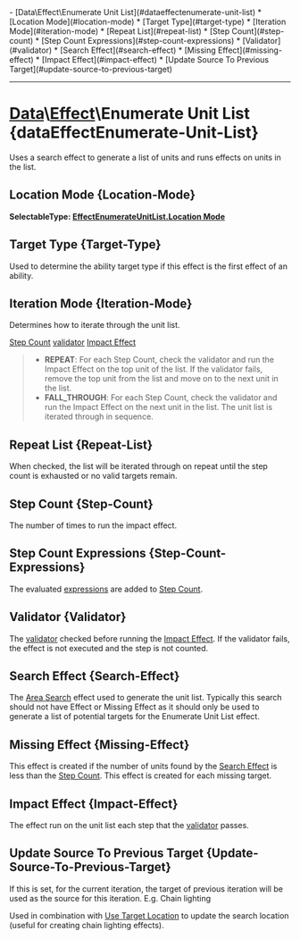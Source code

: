 <div id="toc" markdown="1">
- [Data\Effect\Enumerate Unit List](#dataeffectenumerate-unit-list)
  * [Location Mode](#location-mode)
  * [Target Type](#target-type)
  * [Iteration Mode](#iteration-mode)
  * [Repeat List](#repeat-list)
  * [Step Count](#step-count)
  * [Step Count Expressions](#step-count-expressions)
  * [Validator](#validator)
  * [Search Effect](#search-effect)
  * [Missing Effect](#missing-effect)
  * [Impact Effect](#impact-effect)
  * [Update Source To Previous Target](#update-source-to-previous-target)

</div>

***

# [](dcei.engine.proto.Effect.enumerate_unit_list)**[Data](Data)\\[Effect](Data-Effect)\Enumerate Unit List** {dataEffectEnumerate-Unit-List}
Uses a search effect to generate a list of units and runs effects on units in the list.

[](manual-wiki-start)

[](manual-wiki-end)

## [](dcei.engine.proto.EffectEnumerateUnitList.oneof_location_mode)**Location Mode** {Location-Mode}
[](dcei.engine.proto.EffectEnumerateUnitList.oneof_location_mode)**SelectableType: [EffectEnumerateUnitList.Location Mode](SelectableType#effectenumerateunitlistlocation-mode)**


[](manual-wiki-start)

[](manual-wiki-end)

## [](dcei.engine.proto.EffectEnumerateUnitList.target_type)**Target Type** {Target-Type}
Used to determine the ability target type if this effect is the first effect of an ability.

[](manual-wiki-start)

[](manual-wiki-end)

## [](dcei.engine.proto.EffectEnumerateUnitList.iteration_mode)**Iteration Mode** {Iteration-Mode}
Determines how to iterate through the unit list.

[](manual-wiki-start)
[Step Count](#step-count)
[validator](#validator)
[Impact Effect](#impact-effect)
[](manual-wiki-end)

>* **REPEAT**: For each Step Count, check the validator and run the Impact Effect on the top unit of the list. If the validator fails, remove the top unit from the list and move on to the next unit in the list.
>* **FALL_THROUGH**: For each Step Count, check the validator and run the Impact Effect on the next unit in the list. The unit list is iterated through in sequence.

## [](dcei.engine.proto.EffectEnumerateUnitList.repeat_list)**Repeat List** {Repeat-List}
When checked, the list will be iterated through on repeat until the step count is exhausted or no valid targets remain.

[](manual-wiki-start)

[](manual-wiki-end)

## [](dcei.engine.proto.EffectEnumerateUnitList.step_count)**Step Count** {Step-Count}
The number of times to run the impact effect.

[](manual-wiki-start)

[](manual-wiki-end)

## [](dcei.engine.proto.EffectEnumerateUnitList.step_count_expressions)**Step Count Expressions** {Step-Count-Expressions}

[](manual-wiki-start)
The evaluated [expressions](Data-Expression) are added to [Step Count](#step-count).
[](manual-wiki-end)

## [](dcei.engine.proto.EffectEnumerateUnitList.validator)**Validator** {Validator}

[](manual-wiki-start)
The [validator](Data-Validator) checked before running the [Impact Effect](#impact-effect). If the validator fails, the effect is not executed and the step is not counted.
[](manual-wiki-end)

## [](dcei.engine.proto.EffectEnumerateUnitList.search_effect)**Search Effect** {Search-Effect}

[](manual-wiki-start)
The [Area Search](Data-Effect-Area-Search) effect used to generate the unit list. Typically this search should not have Effect or Missing Effect as it should only be used to generate a list of potential targets for the Enumerate Unit List effect.
[](manual-wiki-end)

## [](dcei.engine.proto.EffectEnumerateUnitList.missing_effect)**Missing Effect** {Missing-Effect}
This effect is created if the number of units found by the [Search Effect](#search-effect) is less than the [Step Count](#step-count). This effect is created for each missing target.

[](manual-wiki-start)

[](manual-wiki-end)

## [](dcei.engine.proto.EffectEnumerateUnitList.impact_effect)**Impact Effect** {Impact-Effect}

[](manual-wiki-start)
The effect run on the unit list each step that the [validator](#validator) passes.
[](manual-wiki-end)

## [](dcei.engine.proto.EffectEnumerateUnitList.update_source_to_previous_target)**Update Source To Previous Target** {Update-Source-To-Previous-Target}
If this is set, for the current iteration, the target of previous iteration will be used as the source for this iteration. E.g. Chain lighting

[](manual-wiki-start)
Used in combination with [Use Target Location](#location-mode) to update the search location (useful for creating chain lighting effects).
[](manual-wiki-end)

